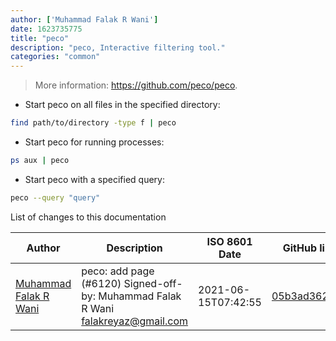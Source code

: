 ```yaml
---
author: ['Muhammad Falak R Wani']
date: 1623735775
title: "peco"
description: "peco, Interactive filtering tool."
categories: "common"
---
```

> More information: <https://github.com/peco/peco>.

- Start peco on all files in the specified directory:

```bash
find path/to/directory -type f | peco
```

- Start peco for running processes:

```bash
ps aux | peco
```

- Start peco with a specified query:

```bash
peco --query "query"
```
List of changes to this documentation


Author | Description | ISO 8601 Date | GitHub link
------|-----|-----|-----
[Muhammad Falak R Wani](mailto:falakreyaz@gmail.com) | peco: add page (#6120) Signed-off-by: Muhammad Falak R Wani <falakreyaz@gmail.com> | 2021-06-15T07:42:55 | [05b3ad362568](https://github.com/tldr-pages/tldr/commit/05b3ad3625682ea7b1d1a45351c93a635b71461d)

